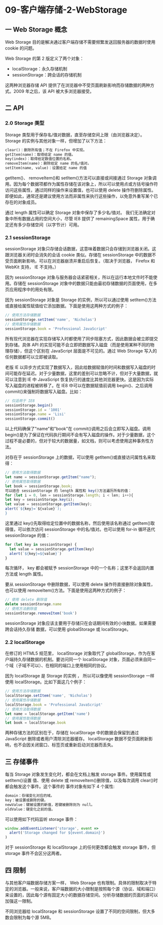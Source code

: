 # 09-客户端存储-2-WebStorage

## 一 Web Storage 概念

Web Storage 目的是解决通过客户端存储不需要频繁发送回服务器的数据时使用 cookie 的问题。

Web Storage 的第 2 版定义了两个对象：

- localStorage：永久存储机制
- sessionStorage：跨会话的存储机制

这两种浏览器存储 API 提供了在浏览器中不受页面刷新影响而存储数据的两种方式。2009 年之后，该 API 被大多浏览器接受。

## 二 API

### 2.0 Storage 类型

Storage 类型用于保存名/值对数据，直至存储空间上限（由浏览器决定）。 Storage 的实例与其他对象一样，但增加了以下方法：

```txt
clear()：删除所有值；不在 Firefox 中实现。
getItem(name)：取得给定 name 的值。
key(index)：取得给定数值位置的名称。
removeItem(name)：删除给定 name 的名/值对。
setItem(name, value)：设置给定 name 的值
```

getItem()、 removeItem()和 setItem()方法可以直接或间接通过 Storage 对象调用。因为每个数据项都作为属性存储在该对象上，所以可以使用点或方括号操作符访问这些属性，通过同样的操作来设置值，也可以使用 delete 操作符删除属性。即便如此，通常还是建议使用方法而非属性来执行这些操作，以免意外重写某个已存在的对象成员。

通过 length 属性可以确定 Storage 对象中保存了多少名/值对。 我们无法确定对象中所有数据占用的空间大小，尽管 IE8 提供了 remainingSpace 属性，用于确定还有多少存储空间（以字节计）可用。

### 2.1 sessionStorage

sessionStorage 对象只存储会话数据，这意味着数据只会存储到浏览器关闭。这跟浏览器关闭时会消失的会话 cookie 类似。存储在 sessionStorage 中的数据不受页面刷新影响，可以在浏览器崩溃并重启后恢复。（取决于浏览器， Firefox 和 WebKit 支持， IE 不支持。）

因为 sessionStorage 对象与服务器会话紧密相关，所以在运行本地文件时不能使用。存储在 sessionStorage 对象中的数据只能由最初存储数据的页面使用，在多页应用程序中的用处有限。

因为 sessionStorage 对象是 Storage 的实例，所以可以通过使用 setItem()方法或直接给属性赋值给它添加数据。下面是使用这两种方式的例子：

```js
// 使用方法存储数据
sessionStorage.setItem('name', 'Nicholas')
// 使用属性存储数据
sessionStorage.book = 'Professional JavaScript'
```

所有现代浏览器在实现存储写入时都使用了同步阻塞方式，因此数据会被立即提交到存储。具体 API 的实现可能不会立即把数据写入磁盘（而是使用某种不同的物理存储），但这个区别在 JavaScript 层面是不可见的。通过 Web Storage 写入的任何数据都可以立即被读取。

老版 IE 以异步方式实现了数据写入，因此给数据赋值的时间和数据写入磁盘的时间可能存在延迟。对于少量数据，这里的差别可以忽略不计，但对于大量数据，就可以注意到 IE 中 JavaScript 恢复执行的速度比其他浏览器更快。这是因为实际写入磁盘的进程被转移了。在 IE8 中可以在数据赋值前调用 begin()、之后调用 commit()来强制将数据写入磁盘。比如：

```js
// 仅适用于 IE8
sessionStorage.begin()
sessionStorage.id = '1001'
sessionStorage.name = 'Lisi'
sessionStorage.commit()
```

以上代码确保了"name"和"book"在 commit()调用之后会立即写入磁盘。调用 begin()是为了保证在代码执行期间不会有写入磁盘的操作。对于少量数据，这个过程不是必要的，但对于较大的数据量，如文档，则可以考虑使用这种事务性方法。

对存在于 sessionStorage 上的数据，可以使用 getItem()或直接访问属性名来取得：

```js
// 使用方法取得数据
let name = sessionStorage.getItem("name");
// 使用属性取得数据
let book = sessionStorage.book;
可以结合 sessionStorage 的 length 属性和 key()方法遍历所有的值：
for (let i = 0, len = sessionStorage.length; i < len; i++){
let key = sessionStorage.key(i);
let value = sessionStorage.getItem(key);
alert(`${key}=`${value}`);
}
```

这里通过 key()先取得给定位置中的数据名称，然后使用该名称通过 getItem()取得值，可以依次访问 sessionStorage 中的名/值对。也可以使用 for-in 循环迭代 sessionStorage 的值：

```js
for (let key in sessionStorage) {
  let value = sessionStorage.getItem(key)
  alert(`${key}=${value}`)
}
```

每次循环， key 都会被赋予 sessionStorage 中的一个名称；这里不会返回内置方法或 length 属性。

要从 sessionStorage 中删除数据，可以使用 delete 操作符直接删除对象属性，也可以使用 removeItem()方法。下面是使用这两种方式的例子：

```js
// 使用 delete 删除值
delete sessionStorage.name
// 使用方法删除值
sessionStorage.removeItem('book')
```

sessionStorage 对象应该主要用于存储只在会话期间有效的小块数据。如果需要跨会话持久存储
数据，可以使用 globalStorage 或 localStorage。

### 2.2 localStorage

在修订的 HTML5 规范里， localStorage 对象取代了 globalStorage，作为在客户端持久存储数据的机制。要访问同一个 localStorage 对象，页面必须来自同一个域（子域不可以）、在相同的端口上使用相同的协议。

因为 localStorage 是 Storage 的实例 ， 所以可以像使用 sessionStorage 一样使用 localStorage。比如下面这几个例子：

```js
// 使用方法存储数据
localStorage.setItem('name', 'Nicholas')
// 使用属性存储数据
localStorage.book = 'Professional JavaScript'
// 使用方法取得数据
let name = localStorage.getItem('name')
// 使用属性取得数据
let book = localStorage.book
```

两种存储方法的区别在于，存储在 localStorage 中的数据会保留到通过 JavaScript 删除或者用户清除浏览器缓存。 localStorage 数据不受页面刷新影响，也不会因关闭窗口、标签页或重新启动浏览器而丢失。

## 三 存储事件

每当 Storage 对象发生变化时，都会在文档上触发 storage 事件。使用属性或 setItem()设置
值、使用 delete 或 removeItem()删除值，以及每次调用 clear()时都会触发这个事件。这个事件的
事件对象有如下 4 个属性:

```txt
domain：存储变化对应的域。
key：被设置或删除的键。
newValue：键被设置的新值，若键被删除则为 null。
oldValue：键变化之前的值。
```

可以使用如下代码监听 storage 事件：

```js
window.addEventListener('storage', event =>
  alert('Storage changed for ${event.domain}')
)
```

对于 sessionStorage 和 localStorage 上的任何更改都会触发 storage 事件，但 storage 事件不会区分这两者。

## 四 限制

与其他客户端数据存储方案一样， Web Storage 也有限制。具体的限制取决于特定的浏览器。一般来说，客户端数据的大小限制是按照每个源（协议、域和端口）来设置的，因此每个源有固定大小的数据存储空间。分析存储数据的页面的源可以加强这一限制。

不同浏览器给 localStorage 和 sessionStorage 设置了不同的空间限制，但大多数会限制为每个源 5MB。
